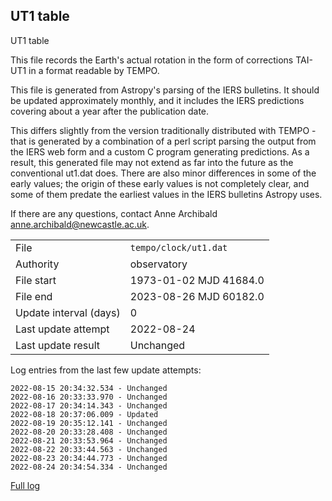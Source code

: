 
## UT1 table

UT1 table

This file records the Earth's actual rotation in the form of
corrections TAI-UT1 in a format readable by TEMPO.

This file is generated from Astropy's parsing of the IERS
bulletins. It should be updated approximately monthly, and it
includes the IERS predictions covering about a year after the
publication date.

This differs slightly from the version traditionally distributed
with TEMPO - that is generated by a combination of a perl script
parsing the output from the IERS web form and a custom C program
generating predictions. As a result, this generated file may not
extend as far into the future as the conventional ut1.dat does.
There are also minor differences in some of the early values; the
origin of these early values is not completely clear, and some of
them predate the earliest values in the IERS bulletins Astropy uses.

If there are any questions, contact Anne Archibald
<anne.archibald@newcastle.ac.uk>.

|     |     |
|:--- |:--- |
| File | `tempo/clock/ut1.dat` |
| Authority | observatory |
| File start | 1973-01-02 MJD 41684.0 |
| File end | 2023-08-26 MJD 60182.0 |
| Update interval (days) | 0 |
| Last update attempt | 2022-08-24 |
| Last update result | Unchanged |

Log entries from the last few update attempts:
```
2022-08-15 20:34:32.534 - Unchanged
2022-08-16 20:33:33.970 - Unchanged
2022-08-17 20:34:14.343 - Unchanged
2022-08-18 20:37:06.009 - Updated
2022-08-19 20:35:12.141 - Unchanged
2022-08-20 20:33:28.408 - Unchanged
2022-08-21 20:33:53.964 - Unchanged
2022-08-22 20:33:44.563 - Unchanged
2022-08-23 20:34:44.773 - Unchanged
2022-08-24 20:34:54.334 - Unchanged
```
[Full log](https://raw.githubusercontent.com/ipta/pulsar-clock-corrections/main/log/tempo/clock/ut1.dat.log)
